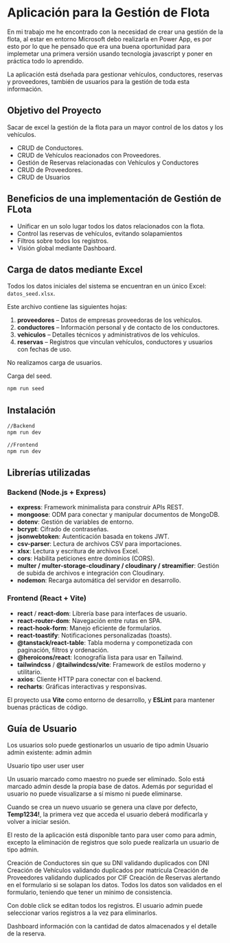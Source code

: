 # Aplicación para la Gestión de Flota

En mi trabajo me he encontrado con la necesidad de crear una gestión de la flota, al estar en entorno Microsoft debo realizarla en Power App, es por esto por lo que he pensado que era una 
buena oportunidad para implemetar una primera versión usando tecnología javascript y poner en práctica todo lo aprendido. 

La aplicación está dseñada para gestionar vehículos, conductores, reservas y proveedores, también de usuarios para la gestión de toda esta información. 

## Objetivo del Proyecto

Sacar de excel la gestión de la flota para un mayor control de los datos y los vehículos. 

- CRUD de Conductores.
- CRUD de Vehículos reacionados con Proveedores.
- Gestión de Reservas relacionadas con Vehículos y Conductores
- CRUD de Proveedores.
- CRUD de Usuarios

## Beneficios de una implementación de Gestión de FLota

- Unificar en un solo lugar todos los datos relacionados con la flota.
- Control las reservas de vehículos, evitando solapamientos
- Filtros sobre todos los registros.
- Visión global mediante Dashboard.

## Carga de datos mediante Excel

Todos los datos iniciales del sistema se encuentran en un único Excel: `datos_seed.xlsx`.

Este archivo contiene las siguientes hojas:

1. **proveedores** – Datos de empresas proveedoras de los vehículos.
2. **conductores** – Información personal y de contacto de los conductores.
3. **vehiculos** – Detalles técnicos y administrativos de los vehículos.
4. **reservas** – Registros que vinculan vehículos, conductores y usuarios con fechas de uso.

No realizamos carga de usuarios.

Carga del seed.

```bash
npm run seed

```

## Instalación

```bash
//Backend
npm run dev

//Frontend
npm run dev

```

## Librerías utilizadas

### Backend (Node.js + Express)

- **express**: Framework minimalista para construir APIs REST.
- **mongoose**: ODM para conectar y manipular documentos de MongoDB.
- **dotenv**: Gestión de variables de entorno.
- **bcrypt**: Cifrado de contraseñas.
- **jsonwebtoken**: Autenticación basada en tokens JWT.
- **csv-parser**: Lectura de archivos CSV para importaciones.
- **xlsx**: Lectura y escritura de archivos Excel.
- **cors**: Habilita peticiones entre dominios (CORS).
- **multer / multer-storage-cloudinary / cloudinary / streamifier**: Gestión de subida de archivos e integración con Cloudinary.
- **nodemon**: Recarga automática del servidor en desarrollo.

### Frontend (React + Vite)

- **react** / **react-dom**: Librería base para interfaces de usuario.
- **react-router-dom**: Navegación entre rutas en SPA.
- **react-hook-form**: Manejo eficiente de formularios.
- **react-toastify**: Notificaciones personalizadas (toasts).
- **@tanstack/react-table**: Tabla moderna y componetizada con paginación, filtros y ordenación.
- **@heroicons/react**: Iconografía lista para usar en Tailwind.
- **tailwindcss** / **@tailwindcss/vite**: Framework de estilos moderno y utilitario.
- **axios**: Cliente HTTP para conectar con el backend.
- **recharts**: Gráficas interactivas y responsivas.

El proyecto usa **Vite** como entorno de desarrollo, y **ESLint** para mantener buenas prácticas de código.

## Guía de Usuario
Los usuarios solo puede gestionarlos un usuario de tipo admin
Usuario admin existente: 
  admin
  admin

Usuario tipo user
  user
  user

Un usuario marcado como maestro no puede ser eliminado. Solo está marcado admin desde la propia base de datos. Además por seguridad el usuario no puede visualizarse a sí mismo ni puede eliminarse.

Cuando se crea un nuevo usuario se genera una clave por defecto, **Temp1234!**, la primera vez que acceda el usuario deberá modificarla y volver a iniciar sesión.

El resto de la aplicación está disponible tanto para user como para admin, excepto la eliminación de registros que solo puede realizarla un usuario de tipo admin. 

Creación de Conductores sin que su DNI validando duplicados con DNI
Creación de Vehículos validando duplicados por matrícula
Creación de Proveedores validando duplicados por CIF
Creación de Reservas alertando en el formulario si se solapan los datos.
Todos los datos son validados en el formulario, teniendo que tener un  mínimo de consistencia.

Con doble click se editan todos los registros. 
El usuario admin puede seleccionar varios registros a la vez para eliminarlos. 

Dashboard información con la cantidad de datos almacenados y el detalle de la reserva. 


